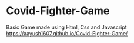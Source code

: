 # Covid-Fighter-Game
Basic Game made using Html, Css and Javascript
https://aayush1607.github.io/Covid-Fighter-Game/
